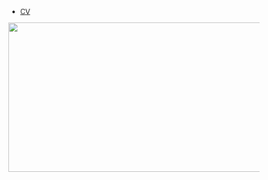 - [CV](https://github.com/ekukovenko/litvinov_CV/blob/main/cv_final_litvinov.pdf)

<a href="https://www.gitanimals.org/en_US?utm_medium=image&utm_source=ekukovenko&utm_content=farm">
<img
  src="https://render.gitanimals.org/farms/ekukovenko"
  width="600"
  height="300"
/>
</a>
